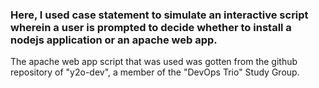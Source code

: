 ### Here, I used case statement to simulate an interactive script wherein a user is prompted to decide whether to install a nodejs application or an apache web app.
The apache web app script that was used was gotten from the github repository of "y2o-dev", a member of the "DevOps Trio" Study Group. 

